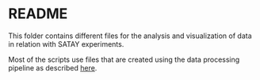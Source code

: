 # README

This folder contains different files for the analysis and visualization of data in relation with SATAY experiments.

Most of the scripts use files that are created using the data processing pipeline as described [here](https://github.com/Gregory94/LaanLab-SATAY-DataAnalysis/blob/master/docs/satay_analysis_notes.pdf).

